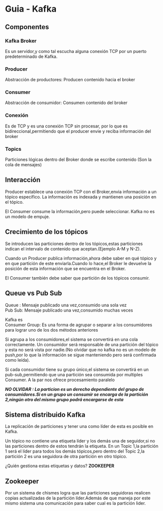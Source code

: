 # Guia - Kafka

## Componentes

### Kafka Broker

Es un servidor,y como tal escucha alguna conexión TCP por un puerto predeterminado de Kafka.

### Producer

Abstracción de productores: Producen contenido hacia el broker

### Consumer

Abstracción de consumidor: Consumen contenido del broker

### Conexión

Es de TCP y es una conexión TCP sin procesar, por lo que es bidireccional,permitiendo que el producer envie y reciba información del broker

### Topics

Particiones lógicas dentro del Broker donde se escribe contenido
(Son la cola de mensajes)

## Interacción

Producer establece una conexión TCP con el Broker,envia información
a un tópico específico.
La información es indexada y mantienen una posición en el tópico.

El Consumer consume la información,pero puede seleccionar. Kafka no es un modelo de empuje.

## Crecimiento de los tópicos

Se introducen las particiones dentro de los tópicos,estas particiones indican el intervalo de contenido que aceptan.(Ejemplo A-M y N-Z).

Cuando un Producer publica información,ahora debe saber en qué tópico y en que partición de este enviarla.Cuando lo hace,el Broker le devuelve la posición de esta información que se encuentra en el Broker.  

El Consumer también debe saber que partición de los tópicos consumir.  

## Queue vs Pub Sub

Queue : Mensaje publicado una vez,consumido una sola vez  
Pub Sub: Mensaje publicado una vez,consumido muchas veces  

Kafka es  
Consumer Group: Es una forma de agrupar o separar a los consumidores
para lograr uno de los dos métodos anteriores

Si agrupa a los consumidores,el sistema se convertirá en una cola correctamente. Un consumidor será responsable de una partición del tópico y esta no será vista por nadie.(No olvidar que no kafka no es un modelo de push,por lo que la información se sigue manteniendo pero será confirmada como leída).

Si cada consumidor tiene su grupo único,el sistema se convertirá en un pub-sub,permitiendo que una partición sea consumida por multiples Consumer. A la par nos ofrece procesamiento paralelo

***NO OLVIDAR : La particion es un derecho dependiente del grupo de consumidores.Si en un grupo un consumir se encarga de la partición 2,ningún otro del mismo grupo podrá encargarse de esta***

## Sistema distribuido Kafka

La replicación de particiones y tener una como líder de esta es posible en Kafka.

Un tópico no contiene una etiqueta líder y los demás una de seguidor,si no las particiones dentro de estos tendrán la etiqueta.
En un Topic 1,la partición 1 será el líder para todos los demás tópicos,pero dentro del Topic 2,la partición 2 es una seguidora de otra partición en otro tópico.

¿Quién gestiona estas etiquetas y datos? **ZOOKEEPER**

## Zookeeper

Por un sistema de chismes logra que las particiones seguidoras realicen copias actualizadas de la partición líder.Además de que maneja por este mismo sistema una comunicación para saber cual es la partición lider.